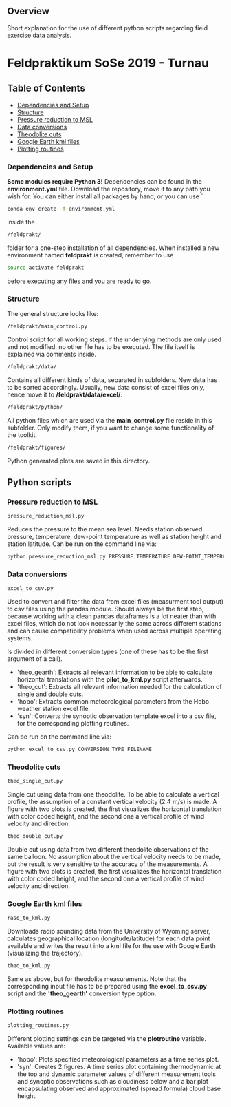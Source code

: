 ## Overview

Short explanation for the use of different python scripts regarding field exercise data analysis.

# Feldpraktikum SoSe 2019 - Turnau

## Table of Contents

* [Dependencies and Setup](#Dependencies-and-Setup)
* [Structure](#Structure)
* [Pressure reduction to MSL](#Pressure-reduction-to-MSL)
* [Data conversions](#Data-conversions)
* [Theodolite cuts](#Theodolite-cuts)
* [Google Earth kml files](#Google-Earth-kml-files)
* [Plotting routines](#Plotting-routines)



### Dependencies and Setup
**Some modules require Python 3!** Dependencies can be found in the **environment.yml** file. Download the repository, move it to any path you wish for. You can either install all packages by hand, or you can use `
```sh
conda env create -f environment.yml
```
inside the
```sh
/feldprakt/
```
folder for a one-step installation of all dependencies. When installed a new environment named **feldprakt** is created, remember to use
```sh
source activate feldprakt
```
before executing any files and you are ready to go.


### Structure

The general structure looks like:
```sh
/feldprakt/main_control.py
```
Control script for all working steps. If the underlying methods are only used and not modified, no other file has to be executed. The file itself is explained via comments inside.

```sh
/feldprakt/data/
```
Contains all different kinds of data, separated in subfolders. New data has to be sorted accordingly. Usually, new data consist of excel files only, hence move it to **/feldprakt/data/excel/**.

```sh
/feldprakt/python/
```
All python files which are used via the **main_control.py** file reside in this subfolder. Only modify them, if you want to change some functionality of the toolkit.

```sh
/feldprakt/figures/
```
Python generated plots are saved in this directory.

## Python scripts

### Pressure reduction to MSL

```sh
pressure_reduction_msl.py
```
Reduces the pressure to the mean sea level. Needs station observed pressure, temperature, dew-point temperature as well as station height and station latitude. Can be run on the command line via:
```sh
python pressure_reduction_msl.py PRESSURE TEMPERATURE DEW-POINT_TEMPERATURE STATION_HEIGHT STATION_LATITUDE
```


### Data conversions
```sh
excel_to_csv.py
```
Used to convert and filter the data from excel files (measurment tool output) to csv files using the pandas module. Should always be the first step, because working with a clean pandas dataframes is a lot neater than with excel files, which do not look necessarily the same across different stations and can cause compatibility problems when used across multiple operating systems.

Is divided in different conversion types (one of these has to be the first argument of a call).
* 'theo_gearth': Extracts all relevant information to be able to calculate horizontal translations with the **pilot_to_kml.py** script afterwards.
* 'theo_cut': Extracts all relevant information needed for the calculation of single and double cuts.
* 'hobo': Extracts common meteorological parameters from the Hobo weather station excel file.
* 'syn': Converts the synoptic observation template excel into a csv file, for the corresponding plotting routines.

Can be run on the command line via:
```sh
python excel_to_csv.py CONVERSION_TYPE FILENAME
```


### Theodolite cuts

```sh
theo_single_cut.py
```
Single cut using data from one theodolite. To be able to calculate a vertical profile, the assumption of a constant vertical velocity (2.4 m/s) is made.
A figure with two plots is created, the first visualizes the horizontal translation with color coded height, and the second one a vertical profile of wind velocity and direction.


```sh
theo_double_cut.py
```
Double cut using data from two different theodolite observations of the same balloon. No assumption about the vertical velocity needs to be made, but the result is very sensitive to the accuracy of the measurements.
A figure with two plots is created, the first visualizes the horizontal translation with color coded height, and the second one a vertical profile of wind velocity and direction.

### Google Earth kml files
```sh
raso_to_kml.py
```
Downloads radio sounding data from the University of Wyoming server, calculates geographical location (longitude/latitude) for each data point available and writes the result into a kml file for the use with Google Earth (visualizing the trajectory).


```sh
theo_to_kml.py
```
Same as above, but for theodolite measurements. Note that the corresponding input file has to be prepared using the **excel_to_csv.py** script and the **'theo_gearth'** conversion type option.


### Plotting routines
```sh
plotting_routines.py
```
Different plotting settings can be targeted via the **plotroutine** variable. Available values are:
* 'hobo': Plots specified meteorological parameters as a time series plot.
* 'syn': Creates 2 figures. A time series plot containing thermodynamic at the top and dynamic parameter values of different measurement tools and synoptic observations such as cloudiness below and a bar plot encapsulating observed and approximated (spread formula) cloud base height.
